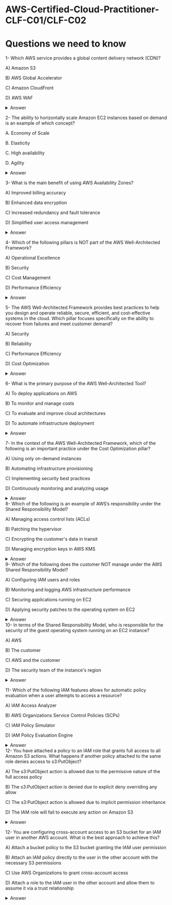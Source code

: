 # AWS-Certified-Cloud-Practitioner-CLF-C01/CLF-C02
# Questions we need to know

1- Which AWS service provides a global content delivery network (CDN)? 

A) Amazon S3

B) AWS Global Accelerator

C) Amazon CloudFront

D) AWS WAF
 <details markdown=1><summary markdown='span'>Answer</summary>
      Correct answer: C
    </details>

2- The ability to horizontally scale Amazon EC2 instances based on demand is an example of which concept?
  
A. Economy of Scale

B. Elasticity

C. High availability

D. Agility
 <details markdown=1><summary markdown='span'>Answer</summary>
      Correct answer: B
    </details>

3- What is the main benefit of using AWS Availability Zones?

A) Improved billing accuracy

B) Enhanced data encryption

C) Increased redundancy and fault tolerance

D) Simplified user access management
 <details markdown=1><summary markdown='span'>Answer</summary>
      Correct answer: C
    </details>

4- Which of the following pillars is NOT part of the AWS Well-Architected Framework?

A) Operational Excellence

B) Security

C) Cost Management

D) Performance Efficiency
 <details markdown=1><summary markdown='span'>Answer</summary>
      Correct answer: C
    </details>

5- The AWS Well-Architected Framework provides best practices to help you design and operate reliable, secure, efficient, and cost-effective systems in the cloud. Which pillar focuses specifically on the ability to recover from failures and meet customer demand?

A) Security

B) Reliability

C) Performance Efficiency

D) Cost Optimization
<details markdown=1><summary markdown='span'>Answer</summary>
      Correct answer: B
    </details>

6- What is the primary purpose of the AWS Well-Architected Tool?

A) To deploy applications on AWS

B) To monitor and manage costs

C) To evaluate and improve cloud architectures 

D) To automate infrastructure deployment
<details markdown=1><summary markdown='span'>Answer</summary>
      Correct answer: C
    </details>

7- In the context of the AWS Well-Architected Framework, which of the following is an important practice under the Cost Optimization pillar?

A) Using only on-demand instances

B) Automating infrastructure provisioning

C) Implementing security best practices

D) Continuously monitoring and analyzing usage 
<details markdown=1><summary markdown='span'>Answer</summary>
      Correct answer:D
    </details>
8- Which of the following is an example of AWS’s responsibility under the Shared Responsibility Model?

A) Managing access control lists (ACLs)

B) Patching the hypervisor

C) Encrypting the customer's data in transit

D) Managing encryption keys in AWS KMS
<details markdown=1><summary markdown='span'>Answer</summary>
      Correct answer:B
    </details>
 9-  Which of the following does the customer NOT manage under the AWS Shared Responsibility Model?

A) Configuring IAM users and roles

B) Monitoring and logging AWS infrastructure performance

C) Securing applications running on EC2

D) Applying security patches to the operating system on EC2
<details markdown=1><summary markdown='span'>Answer</summary>
      Correct answer:B
    </details>
 10- In terms of the Shared Responsibility Model, who is responsible for the security of the guest operating system running on an EC2 instance?

A) AWS

B) The customer

C) AWS and the customer

D) The security team of the instance's region
<details markdown=1><summary markdown='span'>Answer</summary>
      Correct answer:B
    </details>

11- Which of the following IAM features allows for automatic policy evaluation when a user attempts to access a resource?

A) IAM Access Analyzer

B) AWS Organizations Service Control Policies (SCPs)

C) IAM Policy Simulator

D) IAM Policy Evaluation Engine    
<details markdown=1><summary markdown='span'>Answer</summary>
      Correct answer:D
    </details>
12- You have attached a policy to an IAM role that grants full access to all Amazon S3 actions. What happens if another policy attached to the same role denies access to s3:PutObject?

A) The s3:PutObject action is allowed due to the permissive nature of the full access policy

B) The s3:PutObject action is denied due to explicit deny overriding any allow

C) The s3:PutObject action is allowed due to implicit permission inheritance

D) The IAM role will fail to execute any action on Amazon S3

<details markdown=1><summary markdown='span'>Answer</summary>
      Correct answer:B
    </details>

12- You are configuring cross-account access to an S3 bucket for an IAM user in another AWS account. What is the best approach to achieve this?

A) Attach a bucket policy to the S3 bucket granting the IAM user permission

B) Attach an IAM policy directly to the user in the other account with the necessary S3 permissions

C) Use AWS Organizations to grant cross-account access

D) Attach a role to the IAM user in the other account and allow them to assume it via a trust relationship

<details markdown=1><summary markdown='span'>Answer</summary>
      Correct answer:A
    </details>















